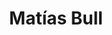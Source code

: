 ---
organizations:
  - name: Universidad del Desarrollo
    url: ""
superuser: false
authors:
  - Matías Bull
title: Matías Bull
role: Master Student
# bio: My research interests include ...
interests:
  - bleble
  - blabla
  - blablabla
social:
  - icon: envelope
    icon_pack: fas
    link: mailto:mbullr@udd.cl
  - icon: twitter
    icon_pack: fab
    link: https://twitter.com/matiasfbr
#   - icon: google-scholar
#     icon_pack: ai
#     link: https://scholar.google.com/citations?user=
  - icon: github
    icon_pack: fab
    link: https://github.com/matiasfbr
# education:
#   courses:
#     - course: Ph.D. in Social Complexity Science
#       # institution: Universidad del Desarrollo
#       # year: 2012
#     - course: M.Sc. Social Complexity Science
#       # institution: Massachusetts Institute of Technology
#       # year: 2009
#     - course: Comercial Engeenering (Economics)
#       # institution: Massachusetts Institute of Technology
#       # year: 2008
email: ""
user_groups:
  - Alumni
  - Researchers
---